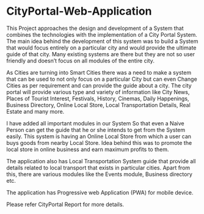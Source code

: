 # CityPortal-Web-Application
This Project approaches the design and development of a System that combines the technologies with the implementation of a City Portal System. The main idea behind the development of this system was to build a System that would focus entirely on a particular city and would provide the ultimate guide of that city. Many existing systems are there but they are not so user friendly and doesn’t focus on all modules of the entire city.

As Cities are turning into Smart Cities there was a need to make a system that can be used to not only focus on a particular City but can even Change Cities as per requirement and can provide the guide about a city. The city portal will provide various type and variety of information like City News, Places of Tourist Interest, Festivals, History, Cinemas, Daily Happenings, Business Directory, Online Local Store, Local Transportation Details, Real Estate and many more.

I have added all important modules in our System So that even a Naive Person can get the guide that he or she intends to get from the System easily. This system is having an Online Local Store from which a user can buys goods from nearby Local Store. Idea behind this was to promote the local store in online business and earn maximum profits to them.

The application also has Local Transportation System guide that provide all details related to local transport that exists in particular cities. Apart from this, there are various modules like the Events module, Business directory etc.

The application has Progressive web Application (PWA) for mobile device.

Please refer CityPortal Report for more details.
